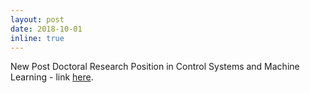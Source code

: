 ```yaml
---
layout: post
date: 2018-10-01
inline: true
---
```

New Post Doctoral Research Position in Control Systems and Machine Learning - link [here](../assets/pdf/NewPostdocResearchML.pdf).